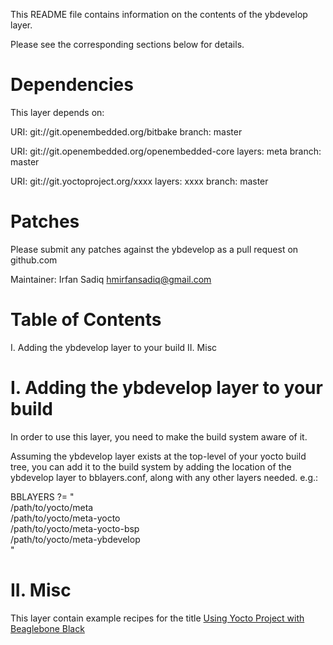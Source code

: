 This README file contains information on the contents of the
ybdevelop layer.

Please see the corresponding sections below for details.


Dependencies
============

This layer depends on:

  URI: git://git.openembedded.org/bitbake
  branch: master

  URI: git://git.openembedded.org/openembedded-core
  layers: meta
  branch: master

  URI: git://git.yoctoproject.org/xxxx
  layers: xxxx
  branch: master

Patches
=======

Please submit any patches against the ybdevelop as a pull request on
github.com

Maintainer: Irfan Sadiq <hmirfansadiq@gmail.com>


Table of Contents
=================

  I. Adding the ybdevelop layer to your build
 II. Misc


I. Adding the ybdevelop layer to your build
=================================================


In order to use this layer, you need to make the build system aware of
it.

Assuming the ybdevelop layer exists at the top-level of your
yocto build tree, you can add it to the build system by adding the
location of the ybdevelop layer to bblayers.conf, along with any
other layers needed. e.g.:

  BBLAYERS ?= " \
    /path/to/yocto/meta \
    /path/to/yocto/meta-yocto \
    /path/to/yocto/meta-yocto-bsp \
    /path/to/yocto/meta-ybdevelop \
    "


II. Misc
========

This layer contain example recipes for the title 
[Using Yocto Project with Beaglebone Black](https://www.packtpub.com/hardware-and-creative/yocto-beaglebone)
